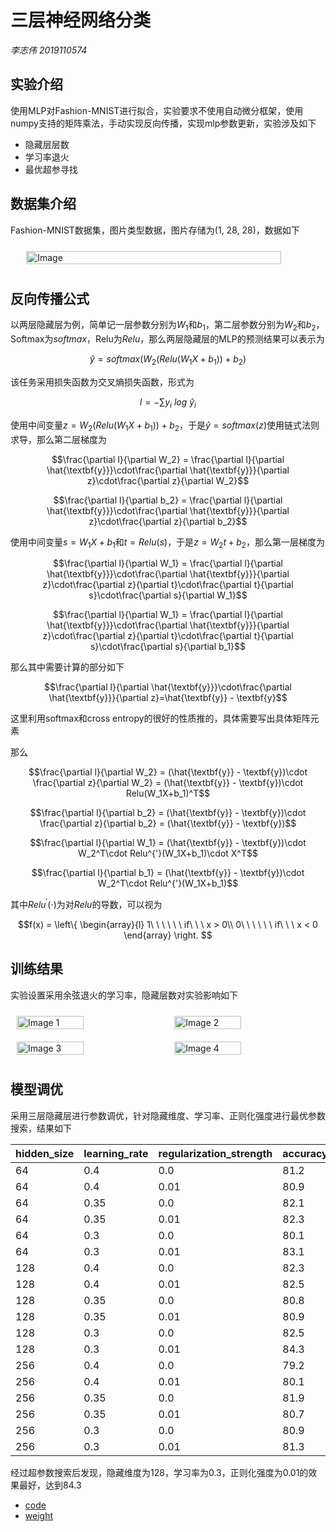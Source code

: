 # 三层神经网络分类
*李志伟 2019110574*

## 实验介绍

使用MLP对Fashion-MNIST进行拟合，实验要求不使用自动微分框架，使用numpy支持的矩阵乘法，手动实现反向传播，实现mlp参数更新，实验涉及如下

* 隐藏层层数
* 学习率退火
* 最优超参寻找

## 数据集介绍

Fashion-MNIST数据集，图片类型数据，图片存储为(1, 28, 28)，数据如下

<div style="display: flex; justify-content: center; align-items: center;">
  <img src="/Users/lizhiwei/Documents/code/cls/fmnist.png" alt="Image" style="width: 90%; margin: 10px;">
</div>

## 反向传播公式

以两层隐藏层为例，简单记一层参数分别为$W_1$和$b_1$，第二层参数分别为$W_2$和$b_2$，Softmax为$softmax$，Relu为$Relu$，那么两层隐藏层的MLP的预测结果可以表示为

$$\hat{y} = softmax(W_2(Relu(W_1X + b_1)) + b_2)$$

该任务采用损失函数为交叉熵损失函数，形式为

$$l = -\sum y_i\ log\ \hat{y}_i$$


使用中间变量$z = W_2(Relu(W_1X + b_1)) + b_2$，于是$\hat{y} = softmax(z)$使用链式法则求导，那么第二层梯度为

$$\frac{\partial l}{\partial W_2} = \frac{\partial l}{\partial \hat{\textbf{y}}}\cdot\frac{\partial \hat{\textbf{y}}}{\partial z}\cdot\frac{\partial z}{\partial W_2}$$

$$\frac{\partial l}{\partial b_2} = \frac{\partial l}{\partial \hat{\textbf{y}}}\cdot\frac{\partial \hat{\textbf{y}}}{\partial z}\cdot\frac{\partial z}{\partial b_2}$$

使用中间变量$s = W_1X+b_1$和$t=Relu(s)$，于是$z=W_2t+b_2$，那么第一层梯度为

$$\frac{\partial l}{\partial W_1} = \frac{\partial l}{\partial \hat{\textbf{y}}}\cdot\frac{\partial \hat{\textbf{y}}}{\partial z}\cdot\frac{\partial z}{\partial t}\cdot\frac{\partial t}{\partial s}\cdot\frac{\partial s}{\partial W_1}$$

$$\frac{\partial l}{\partial W_1} = \frac{\partial l}{\partial \hat{\textbf{y}}}\cdot\frac{\partial \hat{\textbf{y}}}{\partial z}\cdot\frac{\partial z}{\partial t}\cdot\frac{\partial t}{\partial s}\cdot\frac{\partial s}{\partial b_1}$$

那么其中需要计算的部分如下

$$\frac{\partial l}{\partial \hat{\textbf{y}}}\cdot\frac{\partial \hat{\textbf{y}}}{\partial z}=\hat{\textbf{y}} - \textbf{y}$$

这里利用softmax和cross entropy的很好的性质推的，具体需要写出具体矩阵元素

那么

$$\frac{\partial l}{\partial W_2} = (\hat{\textbf{y}} - \textbf{y})\cdot \frac{\partial z}{\partial W_2} =  (\hat{\textbf{y}} - \textbf{y})\cdot Relu(W_1X+b_1)^T$$

$$\frac{\partial l}{\partial b_2} = (\hat{\textbf{y}} - \textbf{y})\cdot \frac{\partial z}{\partial b_2} =  (\hat{\textbf{y}} - \textbf{y})$$

$$\frac{\partial l}{\partial W_1} = (\hat{\textbf{y}} - \textbf{y})\cdot W_2^T\cdot Relu^{'}(W_1X+b_1)\cdot X^T$$

$$\frac{\partial l}{\partial b_1} = (\hat{\textbf{y}} - \textbf{y})\cdot W_2^T\cdot Relu^{'}(W_1X+b_1)$$

其中$Relu^{'}(\cdot)$为对$Relu$的导数，可以视为

$$f(x) = \left\{
\begin{array}{l}
1\ \ \ \ \ \ if\ \ \ x > 0\\
0\ \ \ \ \ \ if\ \ \ x < 0
\end{array}
\right.
$$

## 训练结果

实验设置采用余弦退火的学习率，隐藏层数对实验影响如下

<div style="display: flex; justify-content: space-between;">
  <img src="/Users/lizhiwei/Documents/code/cls/lr.png" alt="Image 1" style="width: 46%; margin: 10px;">
  <img src="/Users/lizhiwei/Documents/code/cls/test_acc_combine.png" alt="Image 2" style="width: 46%; margin: 10px;">
</div>

<div style="display: flex; justify-content: space-between;">
  <img src="/Users/lizhiwei/Documents/code/cls/train_loss.png" alt="Image 3" style="width: 46%; margin: 10px;">
  <img src="/Users/lizhiwei/Documents/code/cls/val_loss.png" alt="Image 4" style="width: 46%; margin: 10px;">
</div>

## 模型调优

采用三层隐藏层进行参数调优，针对隐藏维度、学习率、正则化强度进行最优参数搜索，结果如下

| hidden_size | learning_rate | regularization_strength  | accuracy |
|-------------|---------------|--------------------------|----------|
| 64          | 0.4           | 0.0                      | 81.2     |
| 64          | 0.4           | 0.01                     | 80.9     |
| 64          | 0.35          | 0.0                      | 82.1     |
| 64          | 0.35          | 0.01                     | 82.3     |
| 64          | 0.3           | 0.0                      | 80.1     |
| 64          | 0.3           | 0.01                     | 83.1     |
| 128         | 0.4           | 0.0                      | 82.3     |
| 128         | 0.4           | 0.01                     | 82.5     |
| 128         | 0.35          | 0.0                      | 80.8     |
| 128         | 0.35          | 0.01                     | 80.9     |
| 128         | 0.3           | 0.0                      | 82.5     |
| 128         | 0.3           | 0.01                     | 84.3     |
| 256         | 0.4           | 0.0                      | 79.2     |
| 256         | 0.4           | 0.01                     | 80.1     |
| 256         | 0.35          | 0.0                      | 81.9     |
| 256         | 0.35          | 0.01                     | 80.7     |
| 256         | 0.3           | 0.0                      | 80.9     |
| 256         | 0.3           | 0.01                     | 81.3     |

经过超参数搜索后发现，隐藏维度为128，学习率为0.3，正则化强度为0.01的效果最好，达到84.3

* [code]()
* [weight]()
